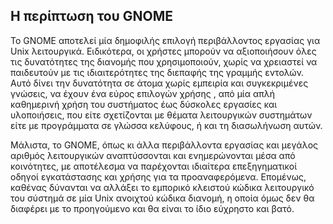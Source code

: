 ## Η περίπτωση του GNOME

Το GNOME αποτελεί μία δημοφιλής επιλογή περιβάλλοντος εργασίας για Unix λειτουργικά. Ειδικότερα, οι χρήστες μπορούν να αξιοποιήσουν όλες τις δυνατότητες της διανομής που χρησιμοποιούν, χωρίς να χρειαστεί να παιδευτούν με τις ιδιαιτερότητες της διεπαφής της γραμμής εντολών. Αυτό δίνει την δυνατότητα σε άτομα χωρίς εμπειρία και συγκεκριμένες γνώσεις, να έχουν ένα εύρος επιλογών χρήσης , από μία απλή καθημερινή χρήση του συστήματος έως δύσκολες εργασίες και υλοποιήσεις, που είτε σχετίζονται με θέματα λειτουργικών συστημάτων είτε με προγράμματα σε γλώσσα κελύφους, ή και τη διασωλήνωση αυτών.

Μάλιστα, το GNOME, όπως κι άλλα περιβάλλοντα εργασίας και μεγάλος αριθμός λειτουργικών αναπτύσσονται και ενημερώνονται μέσα από κοινότητες, με αποτέλεσμα να παρέχονται ιδιαίτερα επεξηγηματικοί οδηγοί εγκατάστασης και χρήσης για τα προαναφερόμενα. Επομένως, καθένας δύνανται να αλλάξει το εμπορικό κλειστού κώδικα λειτουργικό του σύστημά σε μία Unix ανοιχτού κώδικα διανομή, η οποία όμως δεν θα διαφέρει με το προηγούμενο και θα είναι το ίδιο εύχρηστο και βατό.
